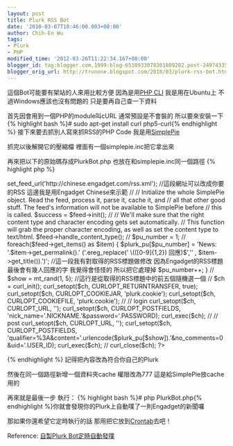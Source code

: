 ```yaml
---
layout: post
title: Plurk RSS Bot
date: '2010-03-07T10:46:00.003+08:00'
author: Chih-En Wu
tags:
- Plurk
- PHP
modified_time: '2012-03-26T11:22:34.167+08:00'
blogger_id: tag:blogger.com,1999:blog-6518933078301809282.post-2497433540876114266
blogger_orig_url: http://trunone.blogspot.com/2010/03/plurk-rss-bot.html
---
```


這個Bot可能要有架站的人來用比較方便 因為是用<a href="http://www.php-cli.com/">PHP CLI</a>
我是用在Ubuntu上 不過Windows應該也沒有問題的 只是要再自己查一下資料

首先因會用到一個PHP的module叫cURL 通常預設是不會裝的 所以要來安裝一下
{% highlight bash %}# sudo apt-get install curl php5-curl{% endhighlight %}
接下來要去抓別人寫來抓RSS的PHP Code 我是用<a href="http://simplepie.org/">SimplePie</a>

抓完以後解開它的壓縮檔 裡面有一個simplepie.inc把它拿出來

再來把以下的原始碼存成PlurkBot.php 也放在和simplepie.inc同一個路徑
{% highlight php %}
<?php
define('NICKNAME', '你的帳號');
define('PASSWORD', '你的密碼');
define('USER_ID', '你的user_id'); //這裡比較麻煩 要到你的plurk去看原始碼 user_id那個變數就是了
// Include SimplePie
// Located in the parent directory
include_once('simplepie.inc');
//
// Create a new instance of the SimplePie object
$feed = new SimplePie();
//
// Use the URL that was passed to the page in SimplePie
$feed->set_feed_url('http://chinese.engadget.com/rss.xml'); //這段網址可以改成你要的RSS 這邊我是用Engadget Chinese來示範
//
// Initialize the whole SimplePie object.  Read the feed, process it, parse it, cache it, and
// all that other good stuff.  The feed's information will not be available to SimplePie before
// this is called.
$success = $feed->init();
//
// We'll make sure that the right content type and character encoding gets set automatically.
// This function will grab the proper character encoding, as well as set the content type to text/html.
$feed->handle_content_type();
//
$pu_number = 1;
//
foreach($feed->get_items() as $item) {
$plurk_pu[$pu_number] = 'News: '.$item->get_permalink().' ('.ereg_replace(' \(([0-9]{1,2}) 回應)$','' , $item->get_title()).')';
//這一段我有對取得的RSS標題做修改 因為Engadget的RSS標題最後會有幾人回應的字 我覺得會怪怪的 所以把它處理掉
$pu_number++;
}
//
$show = mt_rand(1, 5); //這行是從取得的RSS標題中的前五個隨機選一個
//
$ch = curl_init();
curl_setopt($ch, CURLOPT_RETURNTRANSFER, true);
curl_setopt($ch, CURLOPT_COOKIEJAR, 'plurk.cookie');
curl_setopt($ch, CURLOPT_COOKIEFILE, 'plurk.cookie');
//
// login
curl_setopt($ch, CURLOPT_URL, '');
curl_setopt($ch, CURLOPT_POSTFIELDS, 'nick_name='.NICKNAME.'&password='.PASSWORD);
curl_exec($ch);
//
// post
curl_setopt($ch, CURLOPT_URL, '');
curl_setopt($ch, CURLOPT_POSTFIELDS, 'qualifier=%3A&content='.urlencode($plurk_pu[$show]).'&no_comments=0&uid='.USER_ID);
curl_exec($ch);
//
curl_close($ch);
?>
{% endhighlight %}
記得把內容改為符合你自己的Plurk

然後在同一個路徑新增一個資料夾cache 權限改為777 這是給SimplePie放cache用的

再來就是最後一步 執行：
{% highlight bash %}# php PlurkBot.php{% endhighlight %}你就會發現你的Plurk上自動噗了一則Engadget的新聞囉

那如果你還希望它定時執行的話 那用把它放到<a href="http://en.wikipedia.org/wiki/Cron">Crontab</a>去吧！

Reference: <a href="http://blog.xuite.net/vexed/tech/22023458">自製Plurk Bot定時自動發噗</a>
